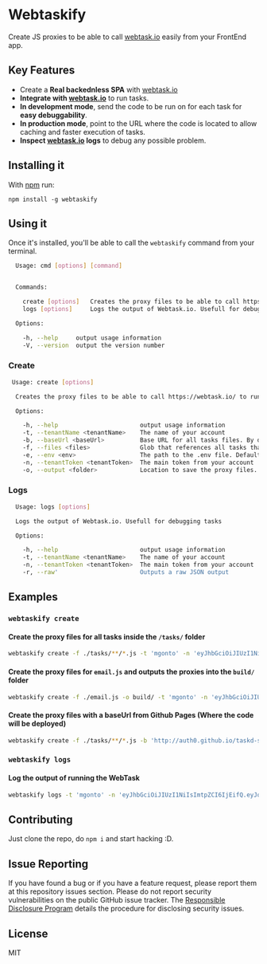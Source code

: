 # Webtaskify

Create JS proxies to be able to call [webtask.io](https://webtask.io) easily from your FrontEnd app.

## Key Features
* Create a **Real backednless SPA** with [webtask.io](https://webtask.io)
* **Integrate with [webtask.io](https://webtask.io)** to run tasks.
* **In development mode**, send the code to be run on for each task for **easy debuggability**.
* **In production mode**, point to the URL where the code is located to allow caching and faster execution of tasks.
* **Inspect [webtask.io](https://webtask.io) logs** to debug any possible problem.

## Installing it

With [npm](http://npmjs.org/) run:

```
npm install -g webtaskify
```

## Using it

Once it's installed, you'll be able to call the `webtaskify` command from your terminal.

```bash
  Usage: cmd [options] [command]


  Commands:

    create [options]   Creates the proxy files to be able to call https://webtask.io/ to run your backend task
    logs [options]     Logs the output of Webtask.io. Usefull for debugging tasks

  Options:

    -h, --help     output usage information
    -V, --version  output the version number
```

### Create

```bash
 Usage: create [options]

  Creates the proxy files to be able to call https://webtask.io/ to run your backend task

  Options:

    -h, --help                       output usage information
    -t, --tenantName <tenantName>    The name of your account
    -b, --baseUrl <baseUrl>          Base URL for all tasks files. By default, Referer will be used from the request if not specified
    -f, --files <files>              Glob that references all tasks that can be used
    -e, --env <env>                  The path to the .env file. Defaults to ./.env
    -n, --tenantToken <tenantToken>  The main token from your account
    -o, --output <folder>            Location to save the proxy files. Defaults to current directory
```

### Logs

```bash
  Usage: logs [options]

  Logs the output of Webtask.io. Usefull for debugging tasks

  Options:

    -h, --help                       output usage information
    -t, --tenantName <tenantName>    The name of your account
    -n, --tenantToken <tenantToken>  The main token from your account
    -r, --raw'                       Outputs a raw JSON output
```

## Examples

### `webtaskify create`

#### Create the proxy files for all tasks inside the `/tasks/` folder

```bash
webtaskify create -f ./tasks/**/*.js -t 'mgonto' -n 'eyJhbGciOiJIUzI1NiIsImtpZCI6IjEifQ.eyJqdGkiOiI4MGQ3N2I5MWIwZGI0OTI3OWVhMmYzOTI4MThkYTQxNiIsImlhdCI6MTQyNDk3NDA3MiwidGVuIjoibWdvbnRvIn0.De7gtF5upLB7zRdVMw4_WShGJJbVA84oIttEMkoX6Yw'
```

#### Create the proxy files for `email.js` and outputs the proxies into the `build/` folder

```bash
webtaskify create -f ./email.js -o build/ -t 'mgonto' -n 'eyJhbGciOiJIUzI1NiIsImtpZCI6IjEifQ.eyJqdGkiOiI4MGQ3N2I5MWIwZGI0OTI3OWVhMmYzOTI4MThkYTQxNiIsImlhdCI6MTQyNDk3NDA3MiwidGVuIjoibWdvbnRvIn0.De7gtF5upLB7zRdVMw4_WShGJJbVA84oIttEMkoX6Yw'
```

#### Create the proxy files with a baseUrl from Github Pages (Where the code will be deployed)

```bash
webtaskify create -f ./tasks/**/*.js -b 'http://auth0.github.io/taskd-sample/' -t 'mgonto' -n 'eyJhbGciOiJIUzI1NiIsImtpZCI6IjEifQ.eyJqdGkiOiI4MGQ3N2I5MWIwZGI0OTI3OWVhMmYzOTI4MThkYTQxNiIsImlhdCI6MTQyNDk3NDA3MiwidGVuIjoibWdvbnRvIn0.De7gtF5upLB7zRdVMw4_WShGJJbVA84oIttEMkoX6Yw'
```

### `webtaskify logs`

#### Log the output of running the WebTask

```bash
webtaskify logs -t 'mgonto' -n 'eyJhbGciOiJIUzI1NiIsImtpZCI6IjEifQ.eyJqdGkiOiI4MGQ3N2I5MWIwZGI0OTI3OWVhMmYzOTI4MThkYTQxNiIsImlhdCI6MTQyNDk3NDA3MiwidGVuIjoibWdvbnRvIn0.De7gtF5upLB7zRdVMw4_WShGJJbVA84oIttEMkoX6Yw'
```

## Contributing

Just clone the repo, do `npm i` and start hacking :D.

## Issue Reporting

If you have found a bug or if you have a feature request, please report them at this repository issues section. Please do not report security vulnerabilities on the public GitHub issue tracker. The [Responsible Disclosure Program](https://auth0.com/whitehat) details the procedure for disclosing security issues.

## License

MIT
